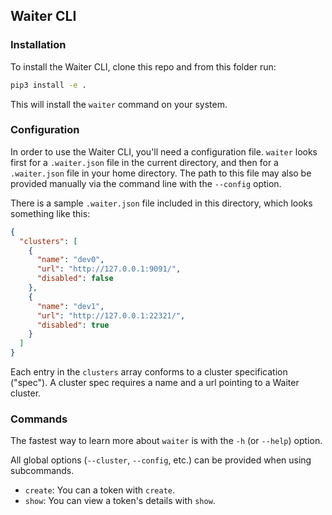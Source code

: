 ## Waiter CLI

### Installation

To install the Waiter CLI, clone this repo and from this folder run:

```bash
pip3 install -e .
```

This will install the `waiter` command on your system.

### Configuration

In order to use the Waiter CLI, you'll need a configuration file. 
`waiter` looks first for a `.waiter.json` file in the current directory, and then for a `.waiter.json` file in your home directory. 
The path to this file may also be provided manually via the command line with the `--config` option.

There is a sample `.waiter.json` file included in this directory, which looks something like this:

```json
{
  "clusters": [
    {
      "name": "dev0",
      "url": "http://127.0.0.1:9091/",
      "disabled": false
    },
    {
      "name": "dev1",
      "url": "http://127.0.0.1:22321/",
      "disabled": true
    }
  ]
}
```

Each entry in the `clusters` array conforms to a cluster specification ("spec"). 
A cluster spec requires a name and a url pointing to a Waiter cluster.

### Commands

The fastest way to learn more about `waiter` is with the `-h` (or `--help`) option.

All global options (`--cluster`, `--config`, etc.) can be provided when using subcommands.

- `create`: You can a token with `create`. 
- `show`: You can view a token's details with `show`.
